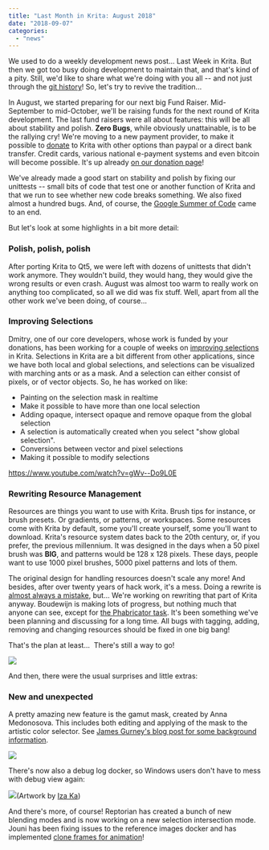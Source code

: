 ```yaml
---
title: "Last Month in Krita: August 2018"
date: "2018-09-07"
categories: 
  - "news"
---
```


We used to do a weekly development news post... Last Week in Krita. But then we got too busy doing development to maintain that, and that's kind of a pity. Still, we'd like to share what we're doing with you all -- and not just through the [git history](https://github.com/KDE/krita)! So, let's try to revive the tradition...

In August, we started preparing for our next big Fund Raiser. Mid-September to mid-October, we'll be raising funds for the next round of Krita development. The last fund raisers were all about features: this will be all about stability and polish. **Zero Bugs**, while obviously unattainable, is to be the rallying cry! We're moving to a new payment provider, to make it possible to [donate](https://krita.org/en/support-us/donations/) to Krita with other options than paypal or a direct bank transfer. Credit cards, various national e-payment systems and even bitcoin will become possible. It's up already [on our donation page](/support-us/donations/)!

We've already made a good start on stability and polish by fixing our unittests -- small bits of code that test one or another function of Krita and that we run to see whether new code breaks something. We also fixed almost a hundred bugs. And, of course, the [Google Summer of Code](https://krita.org/en/item/kritas-2018-google-summer-of-code/) came to an end.

But let's look at some highlights in a bit more detail:

### Polish, polish, polish

After porting Krita to Qt5, we were left with dozens of unittests that didn't work anymore. They wouldn't build, they would hang, they would give the wrong results or even crash. August was almost too warm to really work on anything too complicated, so all we did was fix stuff. Well, apart from all the other work we've been doing, of course...

### Improving Selections

Dmitry, one of our core developers, whose work is funded by your donations, has been working for a couple of weeks on [improving selections](https://phabricator.kde.org/T3920) in Krita. Selections in Krita are a bit different from other applications, since we have both local and global selections, and selections can be visualized with marching ants or as a mask. And a selection can either consist of pixels, or of vector objects. So, he has worked on like:

- Painting on the selection mask in realtime
- Make it possible to have more than one local selection
- Adding opaque, intersect opaque and remove opaque from the global selection
- A selection is automatically created when you select "show global selection".
- Conversions between vector and pixel selections
- Making it possible to modify selections

https://www.youtube.com/watch?v=gWv--Do9L0E

### Rewriting Resource Management

Resources are things you want to use with Krita. Brush tips for instance, or brush presets. Or gradients, or patterns, or workspaces. Some resources come with Krita by default, some you'll create yourself, some you'll want to download. Krita's resource system dates back to the 20th century, or, if you prefer, the previous millennium. It was designed in the days when a 50 pixel brush was **BIG**, and patterns would be 128 x 128 pixels. These days, people want to use 1000 pixel brushes, 5000 pixel patterns and lots of them.

The original design for handling resources doesn't scale any more! And besides, after over twenty years of hack work, it's a mess. Doing a rewrite is [almost always a mistake](https://www.joelonsoftware.com/2000/04/06/things-you-should-never-do-part-i/), but... We're working on rewriting that part of Krita anyway. Boudewijn is making lots of progress, but nothing much that anyone can see, except for [the Phabricator task](https://phabricator.kde.org/T379). It's been something we've been planning and discussing for a long time. All bugs with tagging, adding, removing and changing resources should be fixed in one big bang!

That's the plan at least...  There's still a way to go!

[![](../images/resource_db_explorer-300x145.png)](https://krita.org/wp-content/uploads/2018/09/resource_db_explorer.png)

And then, there were the usual surprises and little extras:

### New and unexpected

A pretty amazing new feature is the gamut mask, created by Anna Medonosova. This includes both editing and applying of the mask to the artistic color selector. See [James Gurney's blog post for some background information](https://gurneyjourney.blogspot.com/2008/01/color-wheel-masking-part-1.html).

[![](../images/gamut-300x300.png)](https://krita.org/wp-content/uploads/2018/09/gamut.png)

There's now also a debug log docker, so Windows users don't have to mess with debug view again:

[![](../images/log-docker-300x300.png)](https://krita.org/wp-content/uploads/2018/09/log-docker.png)(Artwork by [Iza Ka](http://LifeFinalEdited.pl))

And there's more, of course! Reptorian has created a bunch of new blending modes and is now working on a new selection intersection mode. Jouni has been fixing issues to the reference images docker and has implemented [clone frames for animation](https://phabricator.kde.org/T8764)!
